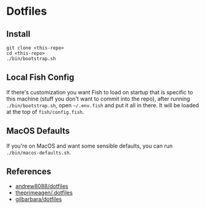# Dotfiles

## Install

```
git clone <this-repo>
cd <this-repo>
./bin/bootstrap.sh
```

## Local Fish Config

If there's customization you want Fish to load on startup that is specific to
this machine (stuff you don't want to commit into the repo), after running `./bin/bootstrap.sh`, open `~/.env.fish`
and put it all in there. It will be loaded at the top of `fish/config.fish`.

## MacOS Defaults

If you're on MacOS and want some sensible defaults, you can run `./bin/macos-defaults.sh`.

## References

- [andrew8088/dotfiles](https://github.com/andrew8088/dotfiles)
- [theprimeagen/.dotfiles](https://github.com/theprimeagen/.dotfiles)
- [gilbarbara/dotfiles](https://github.com/gilbarbara/dotfiles)
